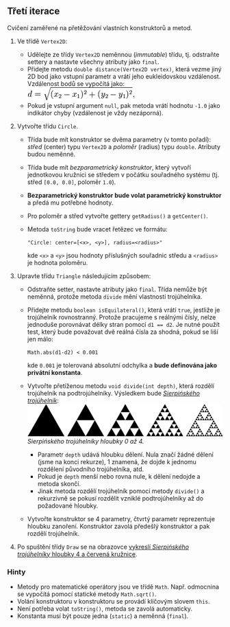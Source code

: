 ## Třetí iterace

Cvičení zaměřené na přetěžování vlastních konstruktorů a metod.

1.  Ve třídě `Vertex2D`:
    *   Udělejte ze třídy `Vertex2D` neměnnou (_immutable_) třídu, tj. odstraňte settery a nastavte všechny atributy jako `final`.
    *   Přidejte metodu `double distance(Vertex2D vertex)`, která vezme jiný 2D bod jako vstupní parametr a vrátí jeho
        eukleidovskou vzdálenost. Vzdálenost bodů se vypočítá jako:
    ![vzorec](images/03a.png)
    *   Pokud je vstupní argument `null`, pak metoda vrátí hodnotu `-1.0` jako indikátor chyby (vzdálenost je vždy
        nezáporná).

2.  Vytvořte třídu `Circle`.
    *   Třída bude mít konstruktor se dvěma parametry (v tomto pořadí): _střed_ (center) typu `Vertex2D`
        a _poloměr_ (radius) typu `double`.
        Atributy budou neměnné.
    *   Třída bude mít _bezparametrický konstruktor_, který vytvoří jednotkovou kružnici se středem v počátku
        souřadného systému (tj. střed `[0.0, 0.0]`, poloměr `1.0`).
    *   **Bezparametrický konstruktor bude volat parametrický konstruktor** a předá mu potřebné hodnoty.
    *   Pro poloměr a střed vytvořte gettery `getRadius()` a `getCenter()`.
    *   Metoda `toString` bude vracet řetězec ve formátu:

            "Circle: center=[<x>, <y>], radius=<radius>"

        kde `<x>` a `<y>` jsou hodnoty příslušných souřadnic středu a `<radius>` je hodnota poloměru.

3.  Upravte třídu `Triangle` následujícím způsobem:
    *   Odstraňte setter, nastavte atributy jako `final`.
        Třída nemůže být neměnná, protože metoda `divide` mění vlastnosti trojúhelníka.
    *   Přidejte metodu `boolean isEquilateral()`, která vrátí `true`, jestliže je trojúhelník rovnostranný.
        Protože pracujeme s reálnými čísly, nelze jednoduše porovnávat délky stran pomocí `d1 == d2`.
        Je nutné použít test, který bude považovat dvě reálná čísla za shodná, pokud se liší jen málo:

            Math.abs(d1-d2) < 0.001

        kde `0.001` je tolerovaná absolutní odchylka a **bude definována jako privátní konstanta**.
    *   Vytvořte přetíženou metodu `void divide(int depth)`, která rozdělí trojúhelník na podtrojúhelníky.
        Výsledkem bude [_Sierpińského trojúhelník_](http://en.wikipedia.org/wiki/Sierpinski_triangle):
             ![Sierpińského trojúhelník](images/03b.png)
             *Sierpińského trojúhelníky hloubky 0 až 4.*
        *   Parametr `depth` udává hloubku dělení. Nula značí žádné dělení (jsme na konci rekurze), 1 znamená,
            že dojde k jednomu rozdělení původního trojúhelníka, atd.
        *   Pokud je `depth` menší nebo rovna nule, k dělení nedojde a metoda skončí.
		*   Jinak metoda rozdělí trojúhelník pomocí metody `divide()` a rekurzivně se pokusí rozdělit vzniklé podtrojúhelníky
		    až do požadované hloubky.
    *   Vytvořte konstruktor se 4 parametry, čtvrtý parametr reprezentuje hloubku zanoření.
        Konstruktor zavolá předešlý konstruktor a pak rozdělí trojúhelník.

4.  Po spuštění třídy `Draw` se na obrazovce [vykreslí _Sierpińského trojúhelníky_ hloubky 4 a červená
    kružnice](https://gitlab.fi.muni.cz/pb162/pb162-course-info/wikis/draw-images).

### Hinty

- Metody pro matematické operátory jsou ve třídě `Math`.
  Např. odmocnina se vypočítá pomocí statické metody `Math.sqrt()`.
- Volání konstruktoru v konstruktoru se provádí klíčovým slovem `this`.
- Není potřeba volat `toString()`, metoda se zavolá automaticky.
- Konstanta musí být pouze jedna (`static`) a neměnná (`final`).
